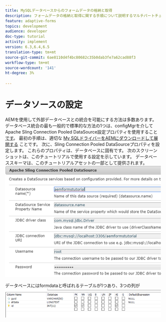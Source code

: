 ```yaml
---
title: MySQLデータベースからのフォームデータの格納と取得
description: フォームデータの格納と取得に関する手順について説明するマルチパートチュートリアル
feature: adaptive-forms
topics: development
audience: developer
doc-type: tutorial
activity: implement
version: 6.3,6.4,6.5
translation-type: tm+mt
source-git-commit: 6ae8110d4f4bc80682c35b0dab3fe7a62cad88f3
workflow-type: tm+mt
source-wordcount: '141'
ht-degree: 3%

---
```


# データソースの設定

AEMを使用して外部データベースとの統合を可能にする方法は多数あります。 データベース統合の最も一般的で標準的な方法の1つは、configMgrを介してApache Sling Connection Pooled DataSource設定プロパティを使用すること [です](http://localhost:4502/system/console/configMgr)。
最初の手順は、適切な [My SQLドライバーをAEMにダウンロードして展開する](https://mvnrepository.com/artifact/mysql/mysql-connector-java) ことです。
次に、Sling Connection Pooled DataSourceプロパティを設定します。 これらのプロパティは、データベースに固有です。 次のスクリーンショットは、このチュートリアルで使用する設定を示しています。 データベーススキーマは、このチュートリアルアセットの一部として提供されます。
![データソース](assets/data-source.png)

データベースにはformdataと呼ばれるテーブルが1つあり、3つの列が![data-baseの下のスクリーンショットに示されています。](assets/data-base-tables.PNG)
